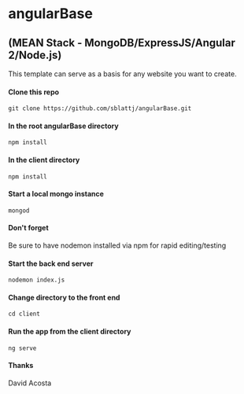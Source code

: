 # angularBase

## (MEAN Stack - MongoDB/ExpressJS/Angular 2/Node.js)

This template can serve as a basis for any website you want to create.

#### Clone this repo
```
git clone https://github.com/sblattj/angularBase.git
```

#### In the root angularBase directory
```
npm install
```

#### In the client directory
```
npm install
```

#### Start a local mongo instance
```
mongod
```

#### Don't forget
Be sure to have nodemon installed via npm for rapid editing/testing

#### Start the back end server
```
nodemon index.js
```

#### Change directory to the front end
```
cd client
```

#### Run the app from the client directory
```
ng serve
```

#### Thanks

David Acosta